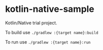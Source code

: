 # kotlin-native-sample

Kotlin/Native trial project.

To build use `./gradlew :{target name}:build`

To run use `./gradlew :{target name}:run`